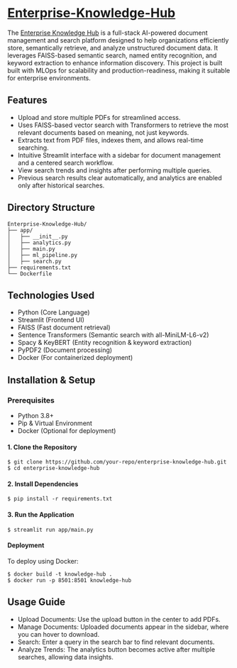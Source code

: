 # [Enterprise-Knowledge-Hub](https://enterprise-knowledge-app.streamlit.app/)

The [Enterprise Knowledge Hub](https://enterprise-knowledge-app.streamlit.app/) is a full-stack AI-powered document management and search platform designed to help organizations efficiently store, semantically retrieve, and analyze unstructured document data. It leverages FAISS-based semantic search, named entity recognition, and keyword extraction to enhance information discovery. This project is built built with MLOps for scalability and production-readiness, making it suitable for enterprise environments.

## Features
- Upload and store multiple PDFs for streamlined access.
- Uses FAISS-based vector search with Transformers to retrieve the most relevant documents based on meaning, not just keywords.
- Extracts text from PDF files, indexes them, and allows real-time searching.
- Intuitive Streamlit interface with a sidebar for document management and a centered search workflow.
- View search trends and insights after performing multiple queries.
- Previous search results clear automatically, and analytics are enabled only after historical searches.

## Directory Structure
    Enterprise-Knowledge-Hub/
    ├── app/
    │   ├── __init__.py
    │   ├── analytics.py
    │   ├── main.py
    │   ├── ml_pipeline.py
    │   ├── search.py
    ├── requirements.txt
    └── Dockerfile

## Technologies Used
- Python (Core Language)
- Streamlit (Frontend UI)
- FAISS (Fast document retrieval)
- Sentence Transformers (Semantic search with all-MiniLM-L6-v2)
- Spacy & KeyBERT (Entity recognition & keyword extraction)
- PyPDF2 (Document processing)
- Docker (For containerized deployment)

## Installation & Setup
### Prerequisites
- Python 3.8+
- Pip & Virtual Environment
- Docker (Optional for deployment)
#### 1. Clone the Repository
```
$ git clone https://github.com/your-repo/enterprise-knowledge-hub.git
$ cd enterprise-knowledge-hub
```
#### 2. Install Dependencies
```
$ pip install -r requirements.txt
```
#### 3. Run the Application
```
$ streamlit run app/main.py
```
#### Deployment
To deploy using Docker:
```
$ docker build -t knowledge-hub .
$ docker run -p 8501:8501 knowledge-hub
```

## Usage Guide
- Upload Documents: Use the upload button in the center to add PDFs.
- Manage Documents: Uploaded documents appear in the sidebar, where you can hover to download.
- Search: Enter a query in the search bar to find relevant documents.
- Analyze Trends: The analytics button becomes active after multiple searches, allowing data insights.
